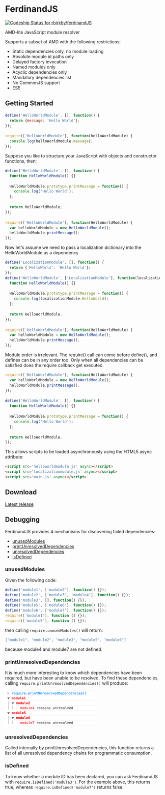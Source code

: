 FerdinandJS
===========

[ ![Codeship Status for rbirkby/ferdinandJS](https://www.codeship.io/projects/c285bc60-3127-0132-49cb-7e57058c4501/status)](https://www.codeship.io/projects/40003)

AMD-lite JavaScript module resolver

Supports a subset of AMD with the following restrictions:
 *  Static dependencies only, no module loading
 *  Absolute module id paths only
 *  Delayed factory invocation
 *  Named modules only
 *  Acyclic dependencies only
 *  Mandatory dependencies list
 *  No CommonJS support
 *  ES5

Getting Started
---------------

```JavaScript
define('HelloWorldModule', [], function() {
  return {message: 'Hello World'};
});

require(['HelloWorldModule'], function(helloWorldModule) {
  console.log(helloWorldModule.message);
});
```

Suppose you like to structure your JavaScript with objects and constructor functions, then:
```JavaScript
define('HelloWorldModule', [], function() {
  function HelloWorldModule() {}

  HelloWorldModule.prototype.printMessage = function() {
    console.log('Hello World');
  };

  return HelloWorldModule;
});

require(['HelloWorldModule'], function(HelloWorldModule) {
  var helloWorldModule = new HelloWorldModule();
  helloWorldModule.printMessage();
});
```

Now let's assume we need to pass a localization dictionary into the HelloWorldModule as a dependency
```JavaScript
define('LocalizationModule', [], function() {
  return {'HelloWorld': 'Hello World'};
});
define('HelloWorldModule', ['LocalizationModule'], function(localizationModule) {
  function HelloWorldModule() {}

  HelloWorldModule.prototype.printMessage = function() {
    console.log(localizationModule.HelloWorld);
  };

  return HelloWorldModule;
});

require(['HelloWorldModule'], function(HelloWorldModule) {
  var helloWorldModule = new HelloWorldModule();
  helloWorldModule.printMessage();
});
```

Module order is irrelevant. The require() call can come before define(), and defines can be in any order too.
Only when all dependencies can be satisfied does the require callback get executed.
```JavaScript
require(['HelloWorldModule'], function(HelloWorldModule) {
  var helloWorldModule = new HelloWorldModule();
  helloWorldModule.printMessage();
});

define('HelloWorldModule', [], function() {
  function HelloWorldModule() {}

  HelloWorldModule.prototype.printMessage = function() {
    console.log('Hello World');
  };

  return HelloWorldModule;
});

```
This allows scripts to be loaded asynchronously using the HTML5 async attribute:
```html
<script src='helloworldmodule.js' async></script>
<script src='localizationmodule.js' async></script>
<script src='main.js' async></script>
```


Download
--------

[Latest release](https://github.com/rbirkby/ferdinandJS/raw/master/ferdinand.js)

Debugging
---------

FerdinandJS provides 4 mechanisms for discovering failed dependencies:

 * [unusedModules](#unusedmodules)
 * [printUnresolvedDependencies](#printunresolveddependencies)
 * [unresolvedDependencies](#unresolveddependencies)
 * [isDefined](#isdefined)

### unusedModules

Given the following code:
```JavaScript
define('module1', ['module2'], function() {});
define('module2', ['module3', 'module4'], function() {});
define('module3', [], function() {});
define('module5', ['module6'], function() {});
define('module6', ['module7'], function() {});
require(['module1'], function () {});
require(['module5'], function () {});
```
then calling `require.unusedModules()` will return:
```JavaScript
["module1", "module2", "module3", "module5", "module6"]
```
because module4 and module7 are not defined.

### printUnresolvedDependencies

It is much more interesting to know which dependencies have been required, but have been unable to be resolved. To find these dependencies, calling `require.printUnresolvedDependencies()` will produce:

![Image](docs/printUnresolvedDependencies.png?raw=true)

### unresolvedDependencies

Called internally by printUnresolvedDependencies, this function returns a list of all unresolved dependency chains for programmatic consumption.

### isDefined

To know whether a module ID has been declared, you can ask FerdinandJS with `require.isDefined('module3')`. For the example above, this returns true, whereas `require.isDefined('module7')` returns false.


